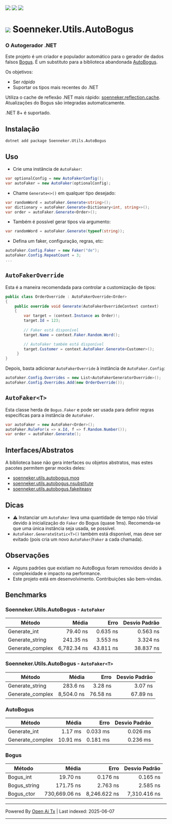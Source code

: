 [![](https://img.shields.io/nuget/v/soenneker.utils.autobogus.svg?style=for-the-badge)](https://www.nuget.org/packages/soenneker.utils.autobogus/)
[![](https://img.shields.io/github/actions/workflow/status/soenneker/soenneker.utils.autobogus/publish-package.yml?style=for-the-badge)](https://github.com/soenneker/soenneker.utils.autobogus/actions/workflows/publish-package.yml)
[![](https://img.shields.io/nuget/dt/soenneker.utils.autobogus.svg?style=for-the-badge)](https://www.nuget.org/packages/soenneker.utils.autobogus/)

# ![](https://user-images.githubusercontent.com/4441470/224455560-91ed3ee7-f510-4041-a8d2-3fc093025112.png) Soenneker.Utils.AutoBogus
### O Autogerador .NET

Este projeto é um criador e populador automático para o gerador de dados falsos [Bogus](https://github.com/bchavez/Bogus). É um substituto para a biblioteca abandonada [AutoBogus](https://github.com/nickdodd79/AutoBogus).

Os objetivos:
- Ser *rápido*
- Suportar os tipos mais recentes do .NET

Utiliza o cache de reflexão .NET mais rápido: [soenneker.reflection.cache](https://github.com/soenneker/soenneker.reflection.cache). Atualizações do Bogus são integradas automaticamente.

.NET 8+ é suportado.

## Instalação

```
dotnet add package Soenneker.Utils.AutoBogus
```

## Uso

- Crie uma instância de `AutoFaker`:
```csharp
var optionalConfig = new AutoFakerConfig();
var autoFaker = new AutoFaker(optionalConfig);
```

- Chame `Generate<>()` em qualquer tipo desejado:

```csharp
var randomWord = autoFaker.Generate<string>();
var dictionary = autoFaker.Generate<Dictionary<int, string>>();
var order = autoFaker.Generate<Order>();
```

- Também é possível gerar tipos via argumento:

```csharp
var randomWord = autoFaker.Generate(typeof(string));
```

- Defina um faker, configuração, regras, etc:

```csharp
autoFaker.Config.Faker = new Faker("de");
autoFaker.Config.RepeatCount = 3;
...
```

## `AutoFakerOverride`

Esta é a maneira recomendada para controlar a customização de tipos:

```csharp
public class OrderOverride : AutoFakerOverride<Order>
{
    public override void Generate(AutoFakerOverrideContext context)
    {
        var target = (context.Instance as Order)!;
        target.Id = 123;
        
        // Faker está disponível
        target.Name = context.Faker.Random.Word();

        // AutoFaker também está disponível
        target.Customer = context.AutoFaker.Generate<Customer>();
     }
}
```

Depois, basta adicionar `AutoFakerOverride` à instância de `AutoFaker.Config`:

```csharp
autoFaker.Config.Overrides = new List<AutoFakerGeneratorOverride>();
autoFaker.Config.Overrides.Add(new OrderOverride());
```

## `AutoFaker<T>`

Esta classe herda de `Bogus.Faker` e pode ser usada para definir regras específicas para a instância de `AutoFaker`.

```csharp
var autoFaker = new AutoFaker<Order>();
autoFaker.RuleFor(x => x.Id, f => f.Random.Number());
var order = autoFaker.Generate();
```

## Interfaces/Abstratos

A biblioteca base não gera interfaces ou objetos abstratos, mas estes pacotes permitem gerar mocks deles:

- [soenneker.utils.autobogus.moq](https://github.com/soenneker/soenneker.utils.autobogus.moq)
- [soenneker.utils.autobogus.nsubstitute](https://github.com/soenneker/soenneker.utils.autobogus.nsubstitute)
- [soenneker.utils.autobogus.fakeiteasy](https://github.com/soenneker/soenneker.utils.autobogus.fakeiteasy)

## Dicas
- ⚠️ Instanciar um `AutoFaker` leva uma quantidade de tempo não trivial devido à inicialização do `Faker` do Bogus (quase 1ms). Recomenda-se que uma única instância seja usada, se possível.
- `AutoFaker.GenerateStatic<T>()` também está disponível, mas deve ser evitado (pois cria um novo `AutoFaker`/`Faker` a cada chamada).

## Observações
- Alguns padrões que existiam no AutoBogus foram removidos devido à complexidade e impacto na performance.
- Este projeto está em desenvolvimento. Contribuições são bem-vindas.

## Benchmarks

### Soenneker.Utils.AutoBogus - `AutoFaker`

| Método           | Média       | Erro      | Desvio Padrão |
|----------------- |------------:|----------:|--------------:|
| Generate_int     |    79.40 ns |  0.635 ns |     0.563 ns  |
| Generate_string  |   241.35 ns |  3.553 ns |     3.324 ns  |
| Generate_complex | 6,782.34 ns | 43.811 ns |    38.837 ns  |

### Soenneker.Utils.AutoBogus - `AutoFaker<T>`

| Método           | Média      | Erro     | Desvio Padrão |
|----------------- |-----------:|---------:|--------------:|
| Generate_string  |   283.6 ns |  3.28 ns |     3.07 ns   |
| Generate_complex | 8,504.0 ns | 76.58 ns |    67.89 ns   |

### AutoBogus

| Método           | Média      | Erro     | Desvio Padrão |
|----------------- |----------:|---------:|--------------:|
| Generate_int     |   1.17 ms | 0.033 ms |    0.026 ms   |
| Generate_complex |  10.91 ms | 0.181 ms |    0.236 ms   |

### Bogus

| Método       | Média         | Erro         | Desvio Padrão |
|------------- |-------------:|-------------:|--------------:|
| Bogus_int    |      19.70 ns |     0.176 ns |     0.165 ns  |
| Bogus_string |     171.75 ns |     2.763 ns |     2.585 ns  |
| Bogus_ctor   | 730,669.06 ns | 8,246.622 ns | 7,310.416 ns  |

---

Powered By [Open Ai Tx](https://github.com/OpenAiTx/OpenAiTx) | Last indexed: 2025-06-07

---